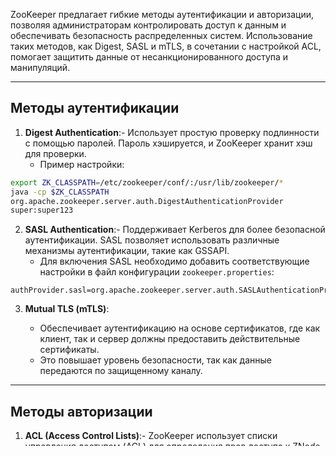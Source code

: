 

ZooKeeper предлагает гибкие методы аутентификации и авторизации, позволяя администраторам контролировать доступ к данным и обеспечивать безопасность распределенных систем. Использование таких методов, как Digest, SASL и mTLS, в сочетании с настройкой ACL, помогает защитить данные от несанкционированного доступа и манипуляций.

---
## Методы аутентификации

1. **Digest Authentication**:- Использует простую проверку подлинности с помощью паролей. Пароль хэшируется, и ZooKeeper хранит хэш для проверки.
    - Пример настройки:
```bash
export ZK_CLASSPATH=/etc/zookeeper/conf/:/usr/lib/zookeeper/* 
java -cp $ZK_CLASSPATH 
org.apache.zookeeper.server.auth.DigestAuthenticationProvider 
super:super123
```
    
2. **SASL Authentication**:- Поддерживает Kerberos для более безопасной аутентификации. SASL позволяет использовать различные механизмы аутентификации, такие как GSSAPI.
    - Для включения SASL необходимо добавить соответствующие настройки в файл конфигурации `zookeeper.properties`:
```text
authProvider.sasl=org.apache.zookeeper.server.auth.SASLAuthenticationProvider
```
    
3. **Mutual TLS (mTLS)**:
    
    - Обеспечивает аутентификацию на основе сертификатов, где как клиент, так и сервер должны предоставить действительные сертификаты.
    - Это повышает уровень безопасности, так как данные передаются по защищенному каналу.
---
## Методы авторизации

1. **ACL (Access Control Lists)**:- ZooKeeper использует списки управления доступом (ACL) для определения прав доступа к ZNode. ACL могут быть настроены для различных принципалов (пользователей или групп).
    - Пример установки ACL:
```bash
setAcl /myZnode world:anyone:r
```
    
2. **Типы ACL**:
    
    - **world**: Доступ для всех.
    - **auth**: Доступ для аутентифицированных пользователей.
    - **digest**: Доступ на основе пароля и имени пользователя.
    - **sasl**: Доступ на основе SASL-аутентификации.
    
3. **Super User**:
    
    - ZooKeeper может быть настроен для назначения суперпользователя, который имеет полные права на все ZNode. Это позволяет выполнять административные задачи, такие как изменение ACL или удаление узлов.
---

## Пример настройки

Для настройки аутентификации и авторизации в ZooKeeper необходимо выполнить следующие шаги:

1. **Настройка аутентификации**:  
    В файле `zookeeper.properties` добавьте:text
    
    `authProvider.x509=org.apache.zookeeper.server.auth.X509AuthenticationProvider authProvider.sasl=org.apache.zookeeper.server.auth.SASLAuthenticationProvider`
    
2. **Настройка ACL**:  
    Установите необходимые права доступа к ZNode с помощью команды `setAcl` в клиенте ZooKeeper.
3. **Перезапуск сервера**:  
    После внесения изменений перезапустите сервер ZooKeeper для применения новых настроек.
---

